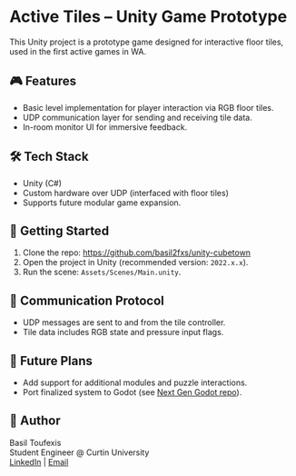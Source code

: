 # Active Tiles – Unity Game Prototype

This Unity project is a prototype game designed for interactive floor tiles, used in the first active games in WA.

## 🎮 Features
- Basic level implementation for player interaction via RGB floor tiles.
- UDP communication layer for sending and receiving tile data.
- In-room monitor UI for immersive feedback.

## 🛠 Tech Stack
- Unity (C#)
- Custom hardware over UDP (interfaced with floor tiles)
- Supports future modular game expansion.

## 🔧 Getting Started
1. Clone the repo: https://github.com/basil2fxs/unity-cubetown
2. Open the project in Unity (recommended version: `2022.x.x`).
3. Run the scene: `Assets/Scenes/Main.unity`.

## 📡 Communication Protocol
- UDP messages are sent to and from the tile controller.
- Tile data includes RGB state and pressure input flags.

## 🧠 Future Plans
- Add support for additional modules and puzzle interactions.
- Port finalized system to Godot (see [Next Gen Godot repo](#)).

## 👤 Author
Basil Toufexis  
Student Engineer @ Curtin University  
[LinkedIn](https://www.linkedin.com/in/basiltoufexis) | [Email](mailto:basil2fxs@gmail.com)
